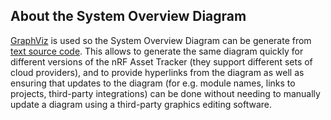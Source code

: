 ## About the System Overview Diagram

[GraphViz](https://graphviz.org/) is used so the System Overview Diagram can be generate from [text source code](./system-overview.dot).
This allows to generate the same diagram quickly for different versions of the nRF Asset Tracker (they support different sets of cloud providers), and to provide hyperlinks from the diagram as well as ensuring that updates to the diagram (for e.g. module names, links to projects, third-party integrations) can be done without needing to manually update a diagram using a third-party graphics editing software.
